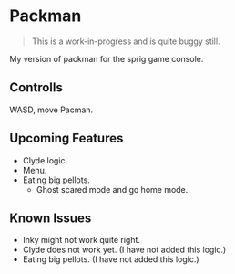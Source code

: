 # Packman
> This is a work-in-progress and is quite buggy still.

My version of packman for the sprig game console.

## Controlls
WASD, move Pacman.

## Upcoming Features
- Clyde logic.
- Menu.
- Eating big pellots.
  - Ghost scared mode and go home mode.

## Known Issues
- Inky might not work quite right.
- Clyde does not work yet. (I have not added this logic.)
- Eating big pellots. (I have not added this logic.)
